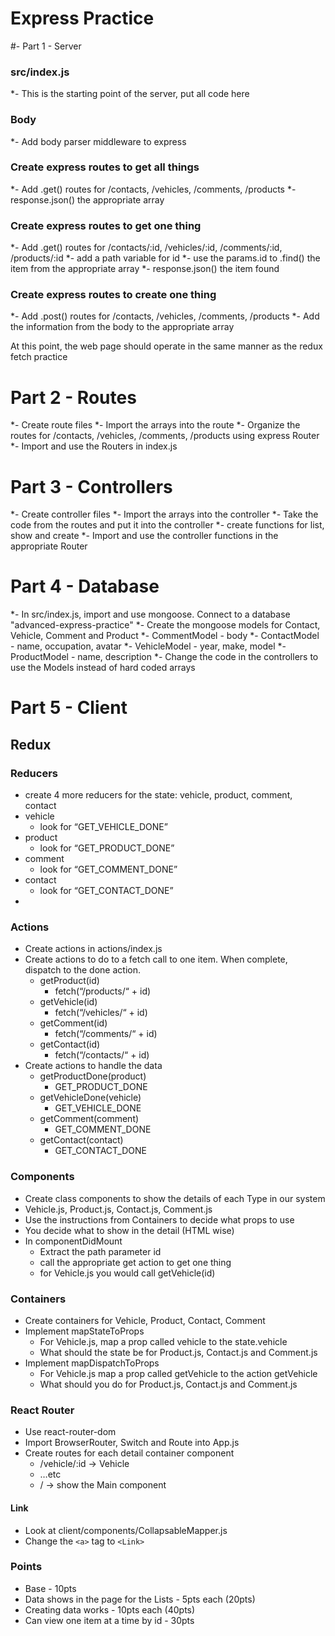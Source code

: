 # Express Practice
#- Part 1 - Server

### src/index.js
*- This is the starting point of the server, put all code here

### Body
*- Add body parser middleware to express

### Create express routes to get all things
*- Add .get() routes for /contacts, /vehicles, /comments, /products
*- response.json() the appropriate array

### Create express routes to get one thing
*- Add .get() routes for /contacts/:id, /vehicles/:id, /comments/:id, /products/:id
*- add a path variable for id
*- use the params.id to .find() the item from the appropriate array
*- response.json() the item found

### Create express routes to create one thing
*- Add .post() routes for /contacts, /vehicles, /comments, /products
*- Add the information from the body to the appropriate array

At this point, the web page should operate in the same manner as the redux fetch practice


# Part 2 - Routes
*- Create route files
*- Import the arrays into the route
*- Organize the routes for /contacts, /vehicles, /comments, /products using express Router
*- Import and use the Routers in index.js

# Part 3 - Controllers
*- Create controller files
*- Import the arrays into the controller
*- Take the code from the routes and put it into the controller
*- create functions for list, show and create
*- Import and use the controller functions in the appropriate Router

# Part 4 - Database
*- In src/index.js, import and use mongoose. Connect to a database "advanced-express-practice"
*- Create the mongoose models for Contact, Vehicle, Comment and Product
*- CommentModel - body
*- ContactModel - name, occupation, avatar
*- VehicleModel - year, make, model
*- ProductModel - name, description
*- Change the code in the controllers to use the Models instead of hard coded arrays

# Part 5 - Client

## Redux

### Reducers
* create 4 more reducers for the state: vehicle, product, comment, contact
* vehicle
    * look for “GET_VEHICLE_DONE”
* product
    * look for “GET_PRODUCT_DONE”
* comment
    * look for “GET_COMMENT_DONE”
* contact
    * look for “GET_CONTACT_DONE”
*

### Actions
* Create actions in actions/index.js
* Create actions to do to a fetch call to one item. When complete, dispatch to the done action.
    * getProduct(id)
        * fetch(“/products/“ + id)
    * getVehicle(id)
        * fetch(“/vehicles/“ + id)
    * getComment(id)
        * fetch(“/comments/“ + id)
    * getContact(id)
        * fetch(“/contacts/“ + id)
* Create actions to handle the data
    * getProductDone(product)
        * GET_PRODUCT_DONE
    * getVehicleDone(vehicle)
        * GET_VEHICLE_DONE
    * getComment(comment)
        * GET_COMMENT_DONE
    * getContact(contact)
        * GET_CONTACT_DONE


### Components
* Create class components to show the details of each Type in our system
* Vehicle.js, Product.js, Contact.js, Comment.js
* Use the instructions from Containers to decide what props to use
* You decide what to show in the detail (HTML wise)
* In componentDidMount
    * Extract the path parameter id
    * call the appropriate get action to get one thing
    * for Vehicle.js you would call getVehicle(id)

### Containers
* Create containers for Vehicle, Product, Contact, Comment
* Implement mapStateToProps
    * For Vehicle.js, map a prop called vehicle to the state.vehicle
    * What should the state be for Product.js, Contact.js and Comment.js
* Implement mapDispatchToProps
    * For Vehicle.js map a prop called getVehicle to the action getVehicle
    * What should you do for Product.js, Contact.js and Comment.js

### React Router
* Use react-router-dom
* Import BrowserRouter, Switch and Route into App.js
* Create routes for each detail container component
    * /vehicle/:id -> Vehicle
    * …etc
    * / -> show the Main component

#### Link
* Look at client/components/CollapsableMapper.js
* Change the `<a>` tag to `<Link>`


### Points
* Base - 10pts
* Data shows in the page for the Lists - 5pts each (20pts)
* Creating data works - 10pts each (40pts)
* Can view one item at a time by id - 30pts
